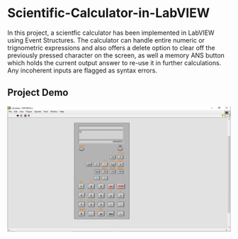 # Scientific-Calculator-in-LabVIEW
In this project, a scientfic calculator has been implemented in LabVIEW using Event Structures. The calculator can handle entire numeric or trignometric expressions and also offers a delete option to clear off the previously pressed character on the screen, as well a memory ANS button which holds the current output answer to re-use it in further calculations. Any incoherent inputs are flagged as syntax errors.

## Project Demo
![alt text](<https://github.com/nehemgr/Scientific-Calculator-in-LabVIEW/blob/main/Report/sample_run.JPG>)
